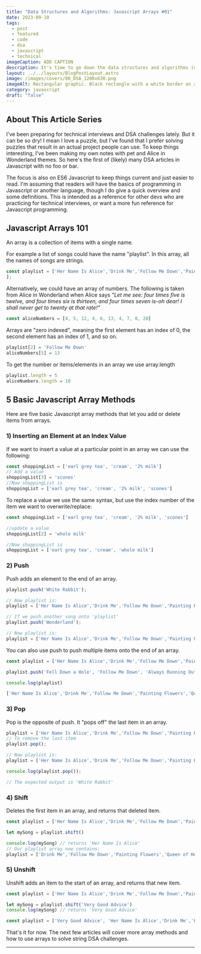 ```yaml
---
title: "Data Structures and Algorithms: Javascript Arrays #01"
date: 2023-09-10
tags:
  - post
  - featured
  - code
  - dsa
  - javascript
  - technical
imageCaption: ADD CAPTION
description: It's time to go down the data structures and algorithms (dsa) rabbit hole. But let's make things more fun - no "foo" and "bar" here! This is a series of pet and Alice in Wonderland themed DSA articles. We're starting with the basics of arrays in Javascript.
layout: ../../layouts/BlogPostLayout.astro
image: /images/covers/00_DSA_1200x630.png
imageAlt: Rectangular graphic. Black rectangle with a white border on an orange to pink gradient background. White text at top with black background says Javascript Data Structures and Algorithms. Below is a photo of an orange Pomeranian dog sitting at a wood table wearing large glasses looking at a dark grey iPad. The dog is wearing a dark red sweater. The entire graphic has a thick dark orange border that matches the heading colours of this blog. At the bottom it says www.gingerkiwi.dev
category: javascript
draft: "false"
---
```

## About This Article Series

I've been preparing for technical interviews and DSA challenges lately. But it can be so dry! I mean I love a puzzle, but I've found that I prefer solving puzzles that result in an actual project people can use. To keep things interesting, I've been making my own notes with pet and Alice in Wonderland themes. So here's the first of (likely) many DSA articles in Javascript with no foo or bar. 

The focus is also on ES6 Javascript to keep things current and just easier to read. I'm assuming that readers will have the basics of programming in Javascript or another language, though I do give a quick overview and some definitions. This is intended as a reference for other devs who are practicing for technical interviews, or want a more fun reference for Javascript programming.

## Javascript Arrays 101

An array is a collection of items with a single name.

For example a list of songs could have the name "playlist". In this array, all the names of songs are strings.

```js
const playlist = ['Her Name Is Alice','Drink Me','Follow Me Down','Painting Flowers','Queen of Hearts'
];
```
Alternatively, we could have an array of numbers. The following is taken from Alice in Wonderland when Alice says *"Let me see: four times five is twelve, and four times six is thirteen, and four times seven is-oh dear! I shall never get to twenty at that rate!"* 

```js
const aliceNumbers = [4, 5, 12, 4, 6, 13, 4, 7, 0, 20]
```

Arrays are "zero indexed", meaning the first element has an index of 0, the second element has an index of 1, and so on.

```js
playlist[2] = 'Follow Me Down'
aliceNumbers[5] = 13
```

To get the number or items/elements in an  array we use array.length

```js
playlist.length = 5
aliceNumbers.length = 10
```

## 5 Basic Javascript Array Methods 

Here are five basic Javascript array methods that let you add or delete items from arrays.

### 1) Inserting an Element at an Index Value

If we want to insert a value at a particular point in an array we can use the following:


```js
const shoppingList = ['earl grey tea', 'cream', '2% milk']
// Add a value
shoppingList[3] = 'scones'
//Now shoppingList is
shoppingList = ['earl grey tea', 'cream', '2% milk', 'scones']
```

To replace a value we use the same syntax, but use the index number of the item we want to overwrite/replace:

```js
const shoppingList = ['earl grey tea', 'cream', '2% milk', 'scones']

//update a value
shoppingList[2] = 'whole milk'

//Now shoppingList is
shoppingList = ['earl grey tea', 'cream', 'whole milk']
```
### 2) Push

Push adds an element to the end of an array.

```js
playlist.push('White Rabbit');

// Now playlist is:
playlist = ['Her Name Is Alice','Drink Me','Follow Me Down','Painting Flowers','Queen of Hearts', 'White Rabbit'];

// If we push another song onto 'playlist' 
playlist.push('Wonderland');

// Now playlist is:
playlist = ['Her Name Is Alice','Drink Me','Follow Me Down','Painting Flowers','Queen of Hearts', 'White Rabbit', 'Wonderland'];

```

You can also use push to push multiple items onto the end of an array.

```js
const playlist = ['Her Name Is Alice','Drink Me','Follow Me Down','Painting Flowers','Queen of Hearts', 'White Rabbit', 'Wonderland'];

playlist.push('Fell Down a Hole', 'Follow Me Down', 'Always Running Out of Time')

console.log(playlist)

['Her Name Is Alice','Drink Me','Follow Me Down','Painting Flowers','Queen of Hearts', 'White Rabbit', 'Wonderland', 'Fell Down a Hole', 'Follow Me Down', 'Always Running Out of Time'];
```

### 3) Pop

Pop is the opposite of push. It "pops off" the last item in an array.

```js
playlist = ['Her Name Is Alice','Drink Me','Follow Me Down','Painting Flowers','Queen of Hearts', 'White Rabbit', 'Wonderland'];
// To remove the last item
playlist.pop(); 

// Now playlist is:
playlist = ['Her Name Is Alice','Drink Me','Follow Me Down','Painting Flowers','Queen of Hearts', 'White Rabbit'];

console.log(playlist.pop());

// The expected output is 'White Rabbit'

```


### 4) Shift

Deletes the first item in an array, and returns that deleted item.

```js
const playlist = ['Her Name Is Alice','Drink Me','Follow Me Down','Painting Flowers','Queen of Hearts', 'White Rabbit', 'Wonderland'];

let mySong = playlist.shift()

console.log(mySong) // returns 'Her Name Is Alice'
// Our playlist array now contains:
playlist = ['Drink Me','Follow Me Down','Painting Flowers','Queen of Hearts', 'White Rabbit', 'Wonderland'];
```

### 5) Unshift

Unshift adds an item to the start of an array, and returns that new item.

```js
const playlist = ['Her Name Is Alice','Drink Me','Follow Me Down','Painting Flowers','Queen of Hearts', 'White Rabbit', 'Wonderland'];

let mySong = playlist.shift('Very Good Advice')
console.log(mySong) // returns 'Very Good Advice'

const playlist = ['Very Good Advice', 'Her Name Is Alice','Drink Me','Follow Me Down','Painting Flowers','Queen of Hearts', 'White Rabbit', 'Wonderland'];
```


That's it for now. The next few articles will cover more array methods and how to use arrays to solve string DSA challenges.
___
